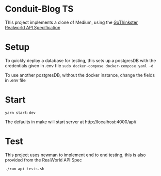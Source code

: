 # Conduit-Blog TS

This project implements a clone of Medium, using the [GoThinkster Realworld API Specification](https://github.com/gothinkster/realworld/tree/master/spec)

# Setup

To quickly deploy a database for testing, this sets up a postgresDB with the credentials given in .env file
`sudo docker-compose docker-compose.yaml -d`

To use another postgresDB, without the docker instance, change the fields in .env file

# Start

`yarn start:dev`

The defaults in make will start server at http://localhost:4000/api/

# Test

This project uses newman to implement end to end testing, this is also provided from the RealWorld API Spec

`./run-api-tests.sh`
